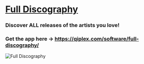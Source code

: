 # [Full Discography](https://qiplex.com/software/full-discography/)

### Discover ALL releases of the artists you love!

### Get the app here → https://qiplex.com/software/full-discography/

![Full Discography](http://qiplex.com/img/full-discography-app.png)






